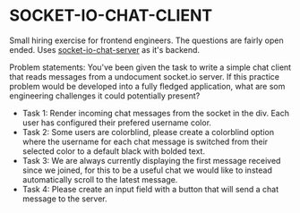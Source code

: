 # SOCKET-IO-CHAT-CLIENT

Small hiring exercise for frontend engineers. The questions are fairly open ended. 
Uses [socket-io-chat-server](https://github.com/Pixxle/socket-io-chat-server) as it's backend. 

Problem statements: 
You've been given the task to write a simple chat client that reads messages from a undocument socket.io server. 
If this practice problem would be developed into a fully fledged application, what are som engineering challenges it could potentially present?

* Task 1: Render incoming chat messages from the socket in the div. Each user has configured their prefered username color. 
* Task 2: Some users are colorblind, please create a colorblind option where the username for each chat message is switched from their selected color to a default black with bolded text.
* Task 3: We are always currently displaying the first message received since we joined, for this to be a useful chat we would like to instead automatically  scroll to the latest message.
* Task 4: Please create an input field with a button that will send a chat message to the server.
